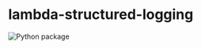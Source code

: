 # lambda-structured-logging

![Python package](https://github.com/avijitsarkar123/lambda-structured-logging/workflows/Python%20package/badge.svg)
